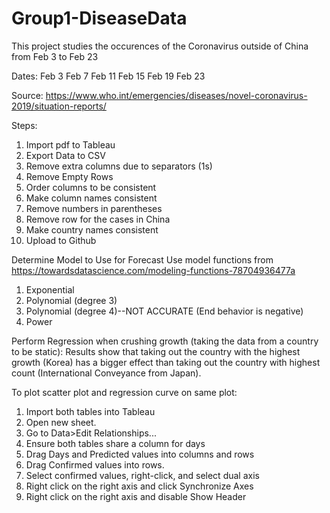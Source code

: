 # Group1-DiseaseData

This project studies the occurences of the Coronavirus outside of China from Feb 3 to Feb 23

Dates:
Feb 3
Feb 7
Feb 11
Feb 15
Feb 19
Feb 23

Source: https://www.who.int/emergencies/diseases/novel-coronavirus-2019/situation-reports/


Steps: 

1. Import pdf to Tableau
2. Export Data to CSV
3. Remove extra columns due to separators (1s)
4. Remove Empty Rows
5. Order columns to be consistent
6. Make column names consistent
7. Remove numbers in parentheses
8. Remove row for the cases in China
9. Make country names consistent
10. Upload to Github

Determine Model to Use for Forecast
Use model functions from https://towardsdatascience.com/modeling-functions-78704936477a
1. Exponential
2. Polynomial (degree 3)
3. Polynomial (degree 4)--NOT ACCURATE (End behavior is negative)
4. Power

Perform Regression when crushing growth (taking the data from a country to be static):
Results show that taking out the country with the highest growth (Korea) has a bigger effect than taking out the country with highest count (International Conveyance from Japan).

To plot scatter plot and regression curve on same plot:
1. Import both tables into Tableau
2. Open new sheet. 
3. Go to Data>Edit Relationships...
4. Ensure both tables share a column for days
5. Drag Days and Predicted values into columns and rows
6. Drag Confirmed values into rows.
7. Select confirmed values, right-click, and select dual axis
8. Right click on the right axis and click Synchronize Axes
9. Right click on the right axis and disable Show Header
